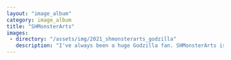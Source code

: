 ```yaml
---
layout: "image_album"
category: image_album
title: "SHMonsterArts"
images:
 - directory: "/assets/img/2021_shmonsterarts_godzilla"
   description: "I've always been a huge Godzilla fan. SHMonsterArts is an incredible line of figures - really detailed and accurate to the movies. My brother opened the gates by introducing me and I couldn't resist picking up a few. My favorite is Little Godzilla."
---
```

